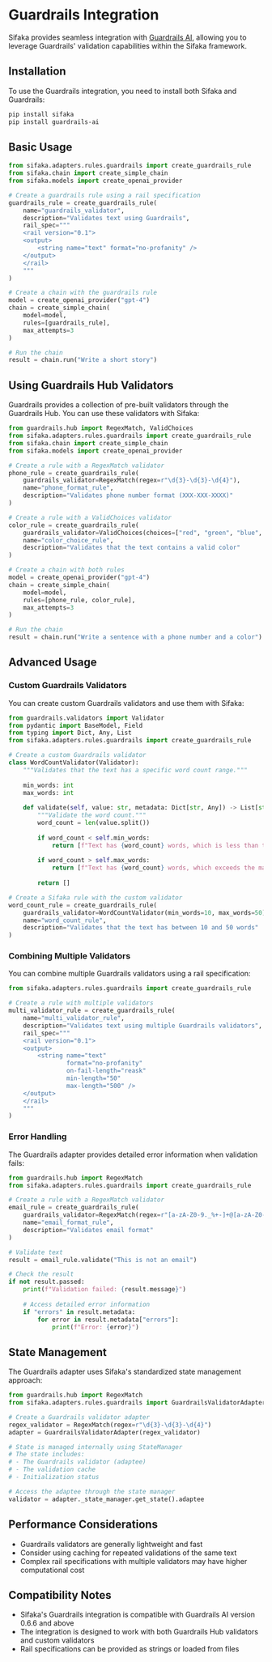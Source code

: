 # Guardrails Integration

Sifaka provides seamless integration with [Guardrails AI](https://www.guardrailsai.com/), allowing you to leverage Guardrails' validation capabilities within the Sifaka framework.

## Installation

To use the Guardrails integration, you need to install both Sifaka and Guardrails:

```bash
pip install sifaka
pip install guardrails-ai
```

## Basic Usage

```python
from sifaka.adapters.rules.guardrails import create_guardrails_rule
from sifaka.chain import create_simple_chain
from sifaka.models import create_openai_provider

# Create a guardrails rule using a rail specification
guardrails_rule = create_guardrails_rule(
    name="guardrails_validator",
    description="Validates text using Guardrails",
    rail_spec="""
    <rail version="0.1">
    <output>
        <string name="text" format="no-profanity" />
    </output>
    </rail>
    """
)

# Create a chain with the guardrails rule
model = create_openai_provider("gpt-4")
chain = create_simple_chain(
    model=model,
    rules=[guardrails_rule],
    max_attempts=3
)

# Run the chain
result = chain.run("Write a short story")
```

## Using Guardrails Hub Validators

Guardrails provides a collection of pre-built validators through the Guardrails Hub. You can use these validators with Sifaka:

```python
from guardrails.hub import RegexMatch, ValidChoices
from sifaka.adapters.rules.guardrails import create_guardrails_rule
from sifaka.chain import create_simple_chain
from sifaka.models import create_openai_provider

# Create a rule with a RegexMatch validator
phone_rule = create_guardrails_rule(
    guardrails_validator=RegexMatch(regex=r"\d{3}-\d{3}-\d{4}"),
    name="phone_format_rule",
    description="Validates phone number format (XXX-XXX-XXXX)"
)

# Create a rule with a ValidChoices validator
color_rule = create_guardrails_rule(
    guardrails_validator=ValidChoices(choices=["red", "green", "blue", "yellow"]),
    name="color_choice_rule",
    description="Validates that the text contains a valid color"
)

# Create a chain with both rules
model = create_openai_provider("gpt-4")
chain = create_simple_chain(
    model=model,
    rules=[phone_rule, color_rule],
    max_attempts=3
)

# Run the chain
result = chain.run("Write a sentence with a phone number and a color")
```

## Advanced Usage

### Custom Guardrails Validators

You can create custom Guardrails validators and use them with Sifaka:

```python
from guardrails.validators import Validator
from pydantic import BaseModel, Field
from typing import Dict, Any, List
from sifaka.adapters.rules.guardrails import create_guardrails_rule

# Create a custom Guardrails validator
class WordCountValidator(Validator):
    """Validates that the text has a specific word count range."""
    
    min_words: int
    max_words: int
    
    def validate(self, value: str, metadata: Dict[str, Any]) -> List[str]:
        """Validate the word count."""
        word_count = len(value.split())
        
        if word_count < self.min_words:
            return [f"Text has {word_count} words, which is less than the minimum of {self.min_words} words"]
        
        if word_count > self.max_words:
            return [f"Text has {word_count} words, which exceeds the maximum of {self.max_words} words"]
        
        return []

# Create a Sifaka rule with the custom validator
word_count_rule = create_guardrails_rule(
    guardrails_validator=WordCountValidator(min_words=10, max_words=50),
    name="word_count_rule",
    description="Validates that the text has between 10 and 50 words"
)
```

### Combining Multiple Validators

You can combine multiple Guardrails validators using a rail specification:

```python
from sifaka.adapters.rules.guardrails import create_guardrails_rule

# Create a rule with multiple validators
multi_validator_rule = create_guardrails_rule(
    name="multi_validator_rule",
    description="Validates text using multiple Guardrails validators",
    rail_spec="""
    <rail version="0.1">
    <output>
        <string name="text"
                format="no-profanity"
                on-fail-length="reask"
                min-length="50"
                max-length="500" />
    </output>
    </rail>
    """
)
```

### Error Handling

The Guardrails adapter provides detailed error information when validation fails:

```python
from guardrails.hub import RegexMatch
from sifaka.adapters.rules.guardrails import create_guardrails_rule

# Create a rule with a RegexMatch validator
email_rule = create_guardrails_rule(
    guardrails_validator=RegexMatch(regex=r"[a-zA-Z0-9._%+-]+@[a-zA-Z0-9.-]+\.[a-zA-Z]{2,}"),
    name="email_format_rule",
    description="Validates email format"
)

# Validate text
result = email_rule.validate("This is not an email")

# Check the result
if not result.passed:
    print(f"Validation failed: {result.message}")
    
    # Access detailed error information
    if "errors" in result.metadata:
        for error in result.metadata["errors"]:
            print(f"Error: {error}")
```

## State Management

The Guardrails adapter uses Sifaka's standardized state management approach:

```python
from guardrails.hub import RegexMatch
from sifaka.adapters.rules.guardrails import GuardrailsValidatorAdapter

# Create a Guardrails validator adapter
regex_validator = RegexMatch(regex=r"\d{3}-\d{3}-\d{4}")
adapter = GuardrailsValidatorAdapter(regex_validator)

# State is managed internally using StateManager
# The state includes:
# - The Guardrails validator (adaptee)
# - The validation cache
# - Initialization status

# Access the adaptee through the state manager
validator = adapter._state_manager.get_state().adaptee
```

## Performance Considerations

- Guardrails validators are generally lightweight and fast
- Consider using caching for repeated validations of the same text
- Complex rail specifications with multiple validators may have higher computational cost

## Compatibility Notes

- Sifaka's Guardrails integration is compatible with Guardrails AI version 0.6.6 and above
- The integration is designed to work with both Guardrails Hub validators and custom validators
- Rail specifications can be provided as strings or loaded from files
